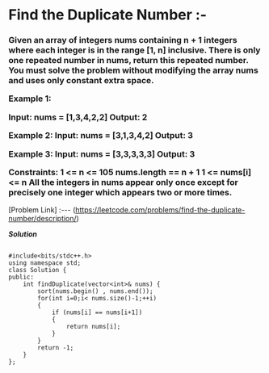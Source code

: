 # Find the Duplicate Number :-

<h3>
  Given an array of integers nums containing n + 1 integers where each integer is in the range [1, n] inclusive.
There is only one repeated number in nums, return this repeated number.
You must solve the problem without modifying the array nums and uses only constant extra space.

Example 1:

Input: nums = [1,3,4,2,2]
Output: 2

Example 2:
Input: nums = [3,1,3,4,2]
Output: 3

Example 3:
Input: nums = [3,3,3,3,3]
Output: 3
 
Constraints:
1 <= n <= 105
nums.length == n + 1
1 <= nums[i] <= n
All the integers in nums appear only once except for precisely one integer which appears two or more times.
  
</h3>

[Problem Link] :--- (https://leetcode.com/problems/find-the-duplicate-number/description/)

***Solution***

```

#include<bits/stdc++.h>
using namespace std;
class Solution {
public:
    int findDuplicate(vector<int>& nums) {
        sort(nums.begin() , nums.end());
        for(int i=0;i< nums.size()-1;++i)
        {
            if (nums[i] == nums[i+1])
            {
                return nums[i];
            }
        }
        return -1;
    }
};

```
